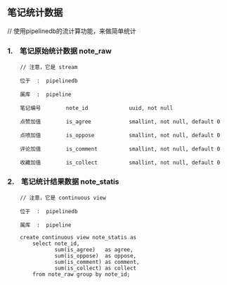## 笔记统计数据 ##

// 使用pipelinedb的流计算功能，来做简单统计

### 1.　笔记原始统计数据 note_raw ###

        // 注意，它是 stream

        位于  :  pipelinedb
        
        属库  :  pipeline
        
        笔记编号        note_id             uuid, not null
        
        点赞加值        is_agree            smallint, not null, default 0
        
        点喷加值        is_oppose           smallint, not null, default 0
        
        评论加值        is_comment          smallint, not null, default 0
        
        收藏加值        is_collect          smallint, not null, default 0


### 2.　笔记统计结果数据 note_statis ###

        // 注意，它是 continuous view
        
        位于  :  pipelinedb
        
        属库  :  pipeline
        
        create continuous view note_statis as 
            select note_id,
                   sum(is_agree)   as agree,
                   sum(is_oppose)  as oppose,
                   sum(is_comment) as comment,
                   sum(is_collect) as collect
            from note_raw group by note_id;
